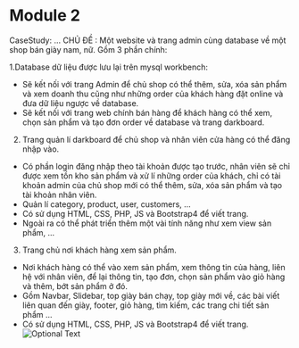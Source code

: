# Module 2
 CaseStudy: ...
CHỦ ĐỀ : Một website và trang admin cùng database về một shop bán giày nam, nữ. Gồm 3 phần chính:

1.Database dữ liệu được lưu lại trên mysql workbench:
- Sẽ kết nối với trang Admin để chủ shop có thể thêm, sửa, xóa sản phẩm và xem doanh thu cũng như những order của khách hàng đặt online và đưa dữ liệu ngược về database.
- Sẽ kết nối với trang web chính bán hàng để khách hàng có thể xem, chọn sản phẩm và tạo đơn order về database và trang darkboard.
2. Trang quản lí darkboard để chủ shop và nhân viên cửa hàng có thể đăng nhập vào.
- Có phần login đăng nhập theo tài khoản được tạo trước, nhân viên sẽ chỉ được xem tồn kho sản phẩm và xử lí những order của khách, chỉ có tài khoản admin của chủ shop mới có thể thêm, sửa, xóa sản phẩm và tạo tài khoản nhân viên.
- Quản lí category, product, user, customers, ...
- Có sử dụng HTML, CSS, PHP, JS và Bootstrap4 để viết trang.
- Ngoài ra có thể phát triển thêm một vài tính năng như xem view sản phẩm, ...
3. Trang chủ nơi khách hàng xem sản phẩm.
- Nơi khách hàng có thể vào xem sản phẩm, xem thông tin của hàng, liên hệ với nhân viên, để lại thông tin, tạo đơn, chọn sản phẩm vào giỏ hàng và thêm, bớt sản phẩm ở đó.
- Gồm Navbar, Slidebar, top giày bán chạy, top giày mới về, các bài viết liên quan đến giày, footer, giỏ hàng, tìm kiếm, các trang chi tiết sản phẩm ...
- Có sử dụng HTML, CSS, PHP, JS và Bootstrap4 để viết trang.
![Optional Text](../master/CaseStudy/ERD.png)